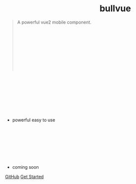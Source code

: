 <!-- ![logo](media/icon.svg) -->

# <svg class="icon" style="font-size: 35px" aria-hidden="true"><use xlink:href="#icon-zan"></use></svg> bullvue

> A powerful vue2 mobile component. <svg class="icon" style="font-size: 24px" aria-hidden="true"><use xlink:href="#icon-filled-">

- powerful easy to use <svg class="icon" style="font-size: 24px" aria-hidden="true"><use xlink:href="#icon-zan1">
- coming soon <svg class="icon" style="font-size: 20px" aria-hidden="true"><use xlink:href="#icon-rocket__easyi"></use></svg>

[GitHub](https://github.com/Jesseszhang/bullvue)
[Get Started](/README)

<!-- 背景图片 -->
<!-- ![](_media/bg.png) -->
<!-- 背景色 -->
<!-- ![color](#f0f0f0) -->
